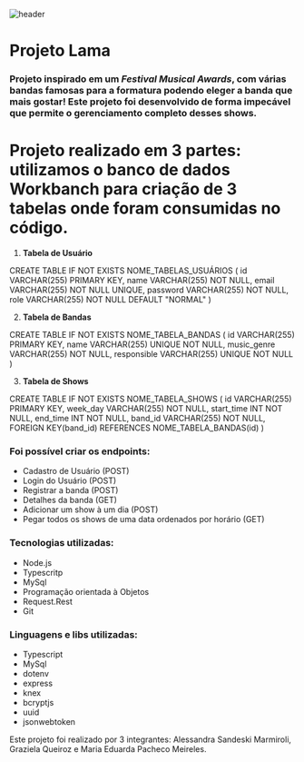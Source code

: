 ![header](https://cantodobatuque.com.br/wordpress/wp-content/uploads/2019/11/o-papel-de-cada-instrumento-em-uma-banda.jpg)
# Projeto Lama 

### Projeto inspirado em um *Festival Musical Awards*, com várias bandas famosas para a formatura podendo eleger a banda que mais gostar! Este projeto foi desenvolvido de forma impecável que permite o gerenciamento completo desses shows. 

# Projeto realizado em 3 partes: utilizamos o banco de dados Workbanch para criação de 3 tabelas onde foram consumidas no código. 

1. **Tabela de Usuário**

CREATE TABLE IF NOT EXISTS NOME_TABELAS_USUÁRIOS (
  id VARCHAR(255) PRIMARY KEY,
  name VARCHAR(255) NOT NULL,
  email VARCHAR(255) NOT NULL UNIQUE,
  password VARCHAR(255) NOT NULL,
  role VARCHAR(255) NOT NULL DEFAULT "NORMAL"
)

2. **Tabela de Bandas**

CREATE TABLE IF NOT EXISTS NOME_TABELA_BANDAS (
  id VARCHAR(255) PRIMARY KEY,
  name VARCHAR(255) UNIQUE NOT NULL,
  music_genre VARCHAR(255) NOT NULL,
  responsible VARCHAR(255) UNIQUE NOT NULL 
)

3. **Tabela de Shows**

CREATE TABLE IF NOT EXISTS NOME_TABELA_SHOWS (
  id VARCHAR(255) PRIMARY KEY,
  week_day VARCHAR(255) NOT NULL,
  start_time INT NOT NULL,
  end_time INT NOT NULL,
  band_id VARCHAR(255) NOT NULL,
  FOREIGN KEY(band_id) REFERENCES NOME_TABELA_BANDAS(id)
)

### Foi possível criar os endpoints:  
<tr>

+ Cadastro de Usuário (POST) 
+ Login do Usuário (POST)
+ Registrar a banda (POST)
+ Detalhes da banda (GET) 
+ Adicionar um show à um dia (POST)
+ Pegar todos os shows de uma data ordenados por horário (GET)

### Tecnologias utilizadas: 
<tr>

+ Node.js
+ Typescritp
+ MySql 
+ Programação orientada à Objetos 
+ Request.Rest
+ Git

### Linguagens e libs utilizadas: 
<tr>

+ Typescript 
+ MySql 
+ dotenv 
+ express
+ knex 
+ bcryptjs 
+ uuid 
+ jsonwebtoken 

Este projeto foi realizado por 3 integrantes: Alessandra Sandeski Marmiroli, Graziela Queiroz e Maria Eduarda Pacheco Meireles. 



